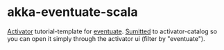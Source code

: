 akka-eventuate-scala
====================

[Activator](https://www.typesafe.com/community/core-tools/activator-and-sbt) tutorial-template for 
[eventuate](https://github.com/RBMHTechnology/eventuate).
[Sumitted](https://www.typesafe.com/activator/template/akka-eventuate-scala) to activator-catalog
so you can open it simply through the activator ui (filter by "eventuate").